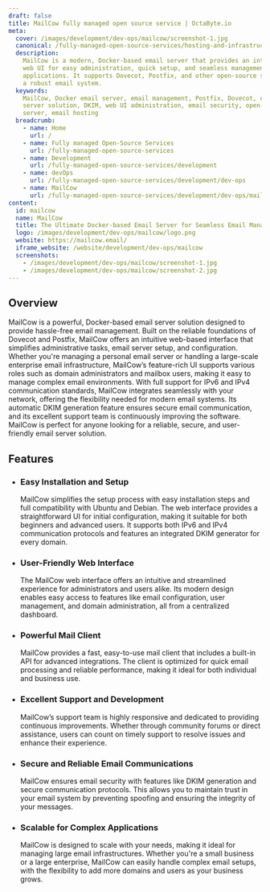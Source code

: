 ```yaml
---
draft: false
title: MailCow fully managed open source service | OctaByte.io
meta:
  cover: /images/development/dev-ops/mailcow/screenshot-1.jpg
  canonical: /fully-managed-open-source-services/hosting-and-infrastructure/email/mailcow
  description:
    MailCow is a modern, Docker-based email server that provides an intuitive
    web UI for easy administration, quick setup, and seamless management of email
    applications. It supports Dovecot, Postfix, and other open-source software for
    a robust email system.
  keywords:
    MailCow, Docker email server, email management, Postfix, Dovecot, email
    server solution, DKIM, web UI administration, email security, open-source email
    server, email hosting
  breadcrumb:
    - name: Home
      url: /
    - name: Fully managed Open-Source Services
      url: /fully-managed-open-source-services
    - name: Development
      url: /fully-managed-open-source-services/development
    - name: devOps
      url: /fully-managed-open-source-services/development/dev-ops
    - name: MailCow
      url: /fully-managed-open-source-services/development/dev-ops/mailcow
content:
  id: mailcow
  name: MailCow
  title: The Ultimate Docker-based Email Server for Seamless Email Management
  logo: /images/development/dev-ops/mailcow/logo.png
  website: https://mailcow.email/
  iframe_website: /website/development/dev-ops/mailcow
  screenshots:
    - /images/development/dev-ops/mailcow/screenshot-1.jpg
    - /images/development/dev-ops/mailcow/screenshot-2.jpg
---
```


## Overview

MailCow is a powerful, Docker-based email server solution designed to provide hassle-free email management. Built on the reliable foundations of Dovecot and Postfix, MailCow offers an intuitive web-based interface that simplifies administrative tasks, email server setup, and configuration. Whether you're managing a personal email server or handling a large-scale enterprise email infrastructure, MailCow’s feature-rich UI supports various roles such as domain administrators and mailbox users, making it easy to manage complex email environments. With full support for IPv6 and IPv4 communication standards, MailCow integrates seamlessly with your network, offering the flexibility needed for modern email systems. Its automatic DKIM generation feature ensures secure email communication, and its excellent support team is continuously improving the software. MailCow is perfect for anyone looking for a reliable, secure, and user-friendly email server solution.

## Features

- ### Easy Installation and Setup

  MailCow simplifies the setup process with easy installation steps and full compatibility with Ubuntu and Debian. The web interface provides a straightforward UI for initial configuration, making it suitable for both beginners and advanced users. It supports both IPv6 and IPv4 communication protocols and features an integrated DKIM generator for every domain.

- ### User-Friendly Web Interface

  The MailCow web interface offers an intuitive and streamlined experience for administrators and users alike. Its modern design enables easy access to features like email configuration, user management, and domain administration, all from a centralized dashboard.

- ### Powerful Mail Client

  MailCow provides a fast, easy-to-use mail client that includes a built-in API for advanced integrations. The client is optimized for quick email processing and reliable performance, making it ideal for both individual and business use.

- ### Excellent Support and Development

  MailCow’s support team is highly responsive and dedicated to providing continuous improvements. Whether through community forums or direct assistance, users can count on timely support to resolve issues and enhance their experience.

- ### Secure and Reliable Email Communications

  MailCow ensures email security with features like DKIM generation and secure communication protocols. This allows you to maintain trust in your email system by preventing spoofing and ensuring the integrity of your messages.

- ### Scalable for Complex Applications

  MailCow is designed to scale with your needs, making it ideal for managing large email infrastructures. Whether you're a small business or a large enterprise, MailCow can easily handle complex email setups, with the flexibility to add more domains and users as your business grows.
